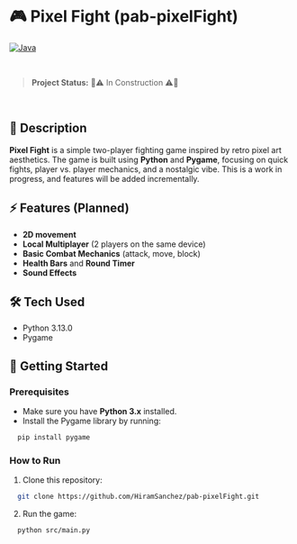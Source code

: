 # 🎮 Pixel Fight  (pab-pixelFight)  

[![Java](https://img.shields.io/badge/Python-3.13.0-blue)](https://www.oracle.com/java/)  

</br>

> **Project Status:** 🚧⚠️ In Construction ⚠️🚧  

</br>

## 📝 Description  
**Pixel Fight** is a simple two-player fighting game inspired by retro pixel art aesthetics. The game is built using **Python** and **Pygame**, focusing on quick fights, player vs. player mechanics, and a nostalgic vibe. This is a work in progress, and features will be added incrementally.

## ⚡ Features (Planned)  
- **2D movement**  
- **Local Multiplayer** (2 players on the same device)  
- **Basic Combat Mechanics** (attack, move, block)  
- **Health Bars** and **Round Timer**  
- **Sound Effects**

## 🛠️ Tech Used  
- Python 3.13.0  
- Pygame

## 🚀 Getting Started

### Prerequisites  
- Make sure you have **Python 3.x** installed.  
- Install the Pygame library by running:  
```bash
  pip install pygame
```
### How to Run 
1. Clone this repository:  
 ```bash
   git clone https://github.com/HiramSanchez/pab-pixelFight.git
 ```
2. Run the game:
 ```bash
   python src/main.py
 ```

  
